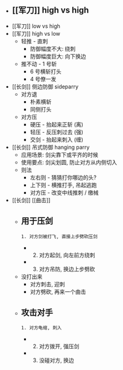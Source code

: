 - [[军刀]] high vs high
	-
- [[军刀]] low vs high
- [[军刀]] high vs low
	- 轻推 - 直刺
		- 防御幅度不大: 绕刺
		- 防御幅度巨大: 向下换边
	- 推不动 - 1 号斩
		- 6 号横斩打头
		- 4 号僚一发
- [[长剑]] 侧边防御 sideparry
	- 对方退
		- 朴素横斩
		- 同侧打头
	- 对方压
		- 硬压 - 抬起来正斩 (离)
		- 轻压 - 反压刺过去 (强)
		- 交剑 - 抬起来刺入 (缠)
- [[长剑]] 吊式防御 hanging parry
	- 应用场景: 剑尖靠下或平齐的时候
	- 使用要点: 剑尖划圆, 防止对方从内侧切入
	- 则法
		- 左右则 - 猜猜打你哪边的头?
		- 上下则 - 横推打手, 吊起逃跑
		- 对方压 - 改变中线推刺 / 缴械
- [[长剑]] [[曲击]]
	- 用于压剑
		-
		  1. 对方剑被打飞, 直接上步劈砍压剑
		-
		  2. 对方起剑, 向左前方绕刺
		-
		  3. 对方吊防, 换边上步劈砍
	- 没打出来
		- 对方刺击, 迎刺
		- 对方劈砍, 再来一个曲击
	- 攻击对手
		-
		  1. 对方龟缩, 刺入
		-
		  2. 对方拨开, 强压剑
		-
		  3. 没碰对方, 换边